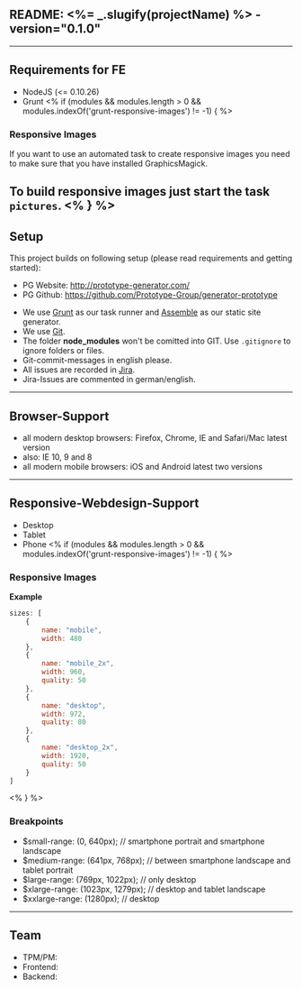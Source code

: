 ## README: <%= _.slugify(projectName) %> - version="0.1.0"

---------------------------------------------------
## Requirements for FE
* NodeJS (<= 0.10.26)
* Grunt
<% if (modules && modules.length > 0 && modules.indexOf('grunt-responsive-images') != -1) { %>
### Responsive Images
If you want to use an automated task to create responsive images you need to make sure that you have installed GraphicsMagick.

To build responsive images just start the task `pictures`.
<% } %>
---------------------------------------------------
## Setup

This project builds on following setup (please read requirements and getting started):

* PG Website: http://prototype-generator.com/
* PG Github: https://github.com/Prototype-Group/generator-prototype

- We use [Grunt](http://gruntjs.com/) as our task runner and [Assemble](http://assemble.io/) as our static site generator.
- We use [Git](#).
- The folder __node_modules__ won't be comitted into GIT. Use ```.gitignore``` to ignore folders or files.
- Git-commit-messages in english please.
- All issues are recorded in [Jira](#).
- Jira-Issues are commented in german/english.

---------------------------------------------------
## Browser-Support
- all modern desktop browsers: Firefox, Chrome, IE and Safari/Mac latest version
- also: IE 10, 9 and 8
- all modern mobile browsers: iOS and Android latest two versions

---------------------------------------------------
## Responsive-Webdesign-Support
- Desktop
- Tablet
- Phone
<% if (modules && modules.length > 0 && modules.indexOf('grunt-responsive-images') != -1) { %>
### Responsive Images

**Example**
``` js
sizes: [
	{
		name: "mobile",
		width: 480
	},
	{
		name: "mobile_2x",
		width: 960,
		quality: 50
	},
	{
		name: "desktop",
		width: 972,
		quality: 80
	},
	{
		name: "desktop_2x",
		width: 1920,
		quality: 50
	}
]
```
<% } %>
### Breakpoints
- $small-range: (0, 640px); // smartphone portrait and smartphone landscape
- $medium-range: (641px, 768px); // between smartphone landscape and tablet portrait
- $large-range: (769px, 1022px); // only desktop
- $xlarge-range: (1023px, 1279px); // desktop and tablet landscape
- $xxlarge-range: (1280px); // desktop

---------------------------------------------------
## Team
- TPM/PM:
- Frontend:
- Backend: